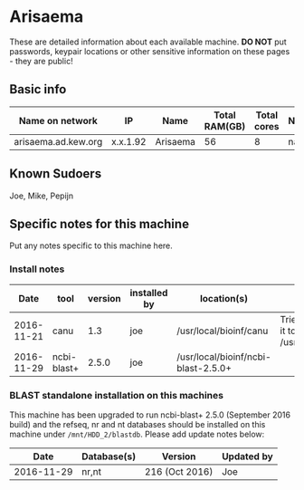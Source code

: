 # Arisaema

These are detailed information about each available machine. **DO NOT** put passwords, keypair locations or other sensitive information on these pages - they are public!

## Basic info

Name on network | IP  | Name | Total RAM(GB) | Total cores | Notes
--------------- | --- | ---- | ------------- | ----------- | -----
arisaema.ad.kew.org | x.x.1.92 | Arisaema | 56 | 8 | na

## Known Sudoers

Joe, Mike, Pepijn

## Specific notes for this machine

Put any notes specific to this machine here.

### Install notes 

Date | tool | version | installed by | location(s) | Notes
---- | ---- | ------- | ------------ | ----------- | -----
2016-11-21 | canu | 1.3 | joe | /usr/local/bioinf/canu | Tried to alias it to /usr/local/bin/
2016-11-29 | ncbi-blast+ | 2.5.0 | joe | /usr/local/bioinf/ncbi-blast-2.5.0+

### BLAST standalone installation on this machines 

This machine has been upgraded to run ncbi-blast+ 2.5.0 (September 2016 build) and the refseq, nr and nt databases should be installed on this machine under `/mnt/HDD_2/blastdb`. Please add update notes below:

Date | Database(s) | Version | Updated by
---- | ----------- | ------- | ----------
2016-11-29 | nr,nt | 216 (Oct 2016) | Joe
